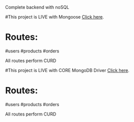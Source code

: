 Complete backend  with noSQL 

#This project is LIVE with Mongoose  [Click here](https://nosql-api-ecom.herokuapp.com/).
# Routes:
#users
#products
#orders

All routes perform CURD 



#This project is LIVE with CORE MongoDB Driver [Click here](https://tester-mongo-api.herokuapp.com/).
# Routes:
#users
#products
#orders

All routes perform CURD 

